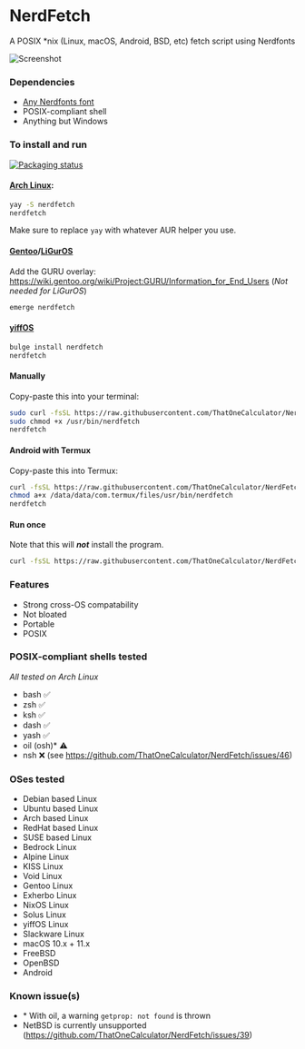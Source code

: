 # NerdFetch
 A POSIX \*nix (Linux, macOS, Android, BSD, etc) fetch script using Nerdfonts

![Screenshot](https://github.com/ThatOneCalculator/NerdFetch/assets/44733677/0bc8872f-70b0-485f-a5f5-cc45bb2dac79)

### Dependencies

- [Any Nerdfonts font](https://www.nerdfonts.com/font-downloads)
- POSIX-compliant shell
- Anything but Windows

### To install and run

[![Packaging status](https://repology.org/badge/vertical-allrepos/nerdfetch.svg)](https://repology.org/project/nerdfetch/versions)

#### [Arch Linux](https://aur.archlinux.org/packages/nerdfetch/):

```sh
yay -S nerdfetch
nerdfetch
```

Make sure to replace `yay` with whatever AUR helper you use.

#### [Gentoo](https://gpo.zugaina.org/Overlays/guru/app-misc/nerdfetch)/[LiGurOS](https://gitlab.com/liguros/liguros-repo/-/tree/stable/app-misc/nerdfetch)

Add the GURU overlay: <https://wiki.gentoo.org/wiki/Project:GURU/Information_for_End_Users> (*Not needed for LiGurOS*)

```sh
emerge nerdfetch
```

#### [yiffOS](https://packages.yiffos.gay/nerdfetch)

```sh
bulge install nerdfetch
nerdfetch
```

#### Manually

Copy-paste this into your terminal:

```sh
sudo curl -fsSL https://raw.githubusercontent.com/ThatOneCalculator/NerdFetch/main/nerdfetch -o /usr/bin/nerdfetch
sudo chmod +x /usr/bin/nerdfetch
nerdfetch
```

#### Android with Termux

Copy-paste this into Termux:

```sh
curl -fsSL https://raw.githubusercontent.com/ThatOneCalculator/NerdFetch/main/nerdfetch -o /data/data/com.termux/files/usr/bin/nerdfetch
chmod a+x /data/data/com.termux/files/usr/bin/nerdfetch
nerdfetch
```

#### Run once

Note that this will ***not*** install the program.

```sh
curl -fsSL https://raw.githubusercontent.com/ThatOneCalculator/NerdFetch/main/nerdfetch | sh
```

### Features

- Strong cross-OS compatability
- Not bloated
- Portable
- POSIX

### POSIX-compliant shells tested

*All tested on Arch Linux*

- bash ✅
- zsh ✅
- ksh ✅
- dash ✅
- yash ✅
- oil (osh)\* ⚠️
- nsh ❌ (see https://github.com/ThatOneCalculator/NerdFetch/issues/46)

### OSes tested

- Debian based Linux
- Ubuntu based Linux
- Arch based Linux
- RedHat based Linux
- SUSE based Linux
- Bedrock Linux
- Alpine Linux
- KISS Linux
- Void Linux
- Gentoo Linux
- Exherbo Linux
- NixOS Linux
- Solus Linux
- yiffOS Linux
- Slackware Linux
- macOS 10.x + 11.x
- FreeBSD
- OpenBSD
- Android

### Known issue(s)

- \* With oil, a warning `getprop: not found` is thrown
- NetBSD is currently unsupported (https://github.com/ThatOneCalculator/NerdFetch/issues/39)